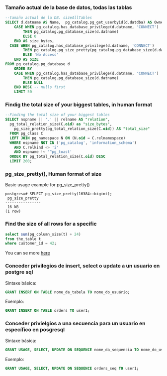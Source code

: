 ### Tamaño actual de la base de datos, todas las tablas
```sql
--tamaño actual de la DB. sizeAllTables
SELECT d.datname AS Name,  pg_catalog.pg_get_userbyid(d.datdba) AS Owner,
    CASE WHEN pg_catalog.has_database_privilege(d.datname, 'CONNECT')
        THEN pg_catalog.pg_database_size(d.datname)
        ELSE 0
    END AS size_bytes,
  CASE WHEN pg_catalog.has_database_privilege(d.datname, 'CONNECT')
        THEN pg_catalog.pg_size_pretty(pg_catalog.pg_database_size(d.datname))
        ELSE 'No Access'
    END AS SIZE
FROM pg_catalog.pg_database d
    ORDER BY
    CASE WHEN pg_catalog.has_database_privilege(d.datname, 'CONNECT')
        THEN pg_catalog.pg_database_size(d.datname)
        ELSE NULL
    END DESC -- nulls first
    LIMIT 50
```

### Findig the total size of your biggest tables, in human format
```sql
--Finding the total size of your biggest tables
SELECT nspname || '.' || relname AS "relation",
  pg_total_relation_size(C.oid) as "size_bytes",
    pg_size_pretty(pg_total_relation_size(C.oid)) AS "total_size"
  FROM pg_class C
  LEFT JOIN pg_namespace N ON (N.oid = C.relnamespace)
  WHERE nspname NOT IN ('pg_catalog', 'information_schema')
    AND C.relkind <> 'i'
    AND nspname !~ '^pg_toast'
  ORDER BY pg_total_relation_size(C.oid) DESC
  LIMIT 200;
  ```
  
### pg_size_pretty(), Human format of size
Basic usage example for pg_size_pretty()
```console
postgres=# SELECT pg_size_pretty(16384::bigint);
 pg_size_pretty 
----------------
 16 kB
(1 row)
```
### Find the size of all rows for a specific
```sql
select sum(pg_column_size(t) + 24) 
from the_table t
where customer_id = 42;
```
You can se more [here](https://dba.stackexchange.com/q/167106)

### Conceder privilegios de insert, select o update a un usuario en postgre sql
Sintaxe básica:
```sql
GRANT INSERT ON TABLE nome_da_tabela TO nome_do_usuário;
```
Exemplo:
```sql
GRANT INSERT ON TABLE orders TO user1;
```
### Conceder privielgios a una secuencia para un usuario en específico en posgresql
Sintaxe básica:
```sql
GRANT USAGE, SELECT, UPDATE ON SEQUENCE nome_da_sequencia TO nome_do_usuário;
```
Exemplo:
```sql
GRANT USAGE, SELECT, UPDATE ON SEQUENCE orders_seq TO user1;
```
